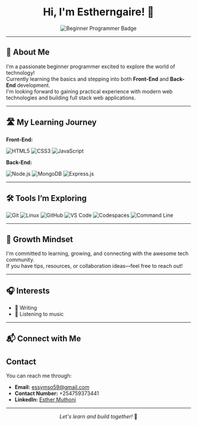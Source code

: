 <!-- Estherngaire's GitHub Profile README -->

<h1 align="center">Hi, I'm Estherngaire! 👋</h1>
<p align="center">
  <img src="https://img.shields.io/badge/Beginner%20Programmer-29a745?style=for-the-badge&logo=github" alt="Beginner Programmer Badge">
</p>

---

## 🌱 About Me

I'm a passionate beginner programmer excited to explore the world of technology!  
Currently learning the basics and stepping into both **Front-End** and **Back-End** development.   
I'm looking forward to gaining practical experience with modern web technologies and building full stack web applications.

---

## 🛣️ My Learning Journey

**Front-End:**
<p>
  <img src="https://img.shields.io/badge/HTML5-e34c26?style=for-the-badge&logo=html5&logoColor=white" alt="HTML5">
  <img src="https://img.shields.io/badge/CSS3-2965f1?style=for-the-badge&logo=css3&logoColor=white" alt="CSS3">
  <img src="https://img.shields.io/badge/JavaScript-f7df1e?style=for-the-badge&logo=javascript&logoColor=black" alt="JavaScript">
</p>

**Back-End:**
<p>
  <img src="https://img.shields.io/badge/Node.js-339933?style=for-the-badge&logo=nodedotjs&logoColor=white" alt="Node.js">
  <img src="https://img.shields.io/badge/MongoDB-47A248?style=for-the-badge&logo=mongodb&logoColor=white" alt="MongoDB">
  <img src="https://img.shields.io/badge/Express.js-000000?style=for-the-badge&logo=express&logoColor=white" alt="Express.js">
</p>

---

## 🛠️ Tools I’m Exploring

<p>
  <img src="https://img.shields.io/badge/Git-F05032?style=for-the-badge&logo=git&logoColor=white" alt="Git">
  <img src="https://img.shields.io/badge/Linux-000000?style=for-the-badge&logo=linux&logoColor=white" alt="Linux">
  <img src="https://img.shields.io/badge/GitHub-181717?style=for-the-badge&logo=github&logoColor=white" alt="GitHub">
  <img src="https://img.shields.io/badge/VS%20Code-007ACC?style=for-the-badge&logo=visual-studio-code&logoColor=white" alt="VS Code">
  <img src="https://img.shields.io/badge/Codespaces-181717?style=for-the-badge&logo=github&logoColor=white" alt="Codespaces">
  <img src="https://img.shields.io/badge/Command%20Line-000000?style=for-the-badge&logo=gnubash&logoColor=white" alt="Command Line">
</p>

---

## 🚀 Growth Mindset


I'm committed to learning, growing, and connecting with the awesome tech community.  
If you have tips, resources, or collaboration ideas—feel free to reach out!

---

## 🎧 Interests

- 📰 Writing
- 🎵 Listening to music

---

## 📬 Connect with Me


## Contact

You can reach me through:

- **Email:** essymso59@gmail.com
- **Contact Number:** +254759373441
- **LinkedIn:** [Esther Muthoni](https://www.linkedin.com/in/esther-muthoni-a8582b2aa?utm_source=share&utm_campaign=share_via&utm_content=profile&utm_medium=android_app)

---

<p align="center">
  <em>Let's learn and build together!</em> 🚀
</p>
